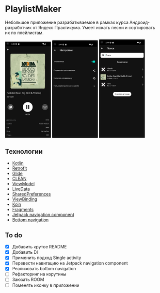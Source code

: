 # PlaylistMaker

Небольшое приложение разрабатываемое в рамках курса Андроид-разработчик от Яндекс Практикума. 
Умеет искать песни и сортировать их по плейлистам. 

<img src="https://github.com/Markamadeos/playlist-maker/blob/main/screenshots/screenshot4.png" width=30% height=30%> <img src="https://github.com/Markamadeos/playlist-maker/blob/main/screenshots/screenshot2.png" width=30% height=30%> <img src="https://github.com/Markamadeos/playlist-maker/blob/main/screenshots/screenshot3.png" width=30% height=30%>

## Технологии
- [Kotlin](https://kotlinlang.org/)
- [Retrofit](https://square.github.io/retrofit/)
- [Glide](https://github.com/bumptech/glide)
- [CLEAN](https://blog.cleancoder.com/uncle-bob/2012/08/13/the-clean-architecture.html)
- [ViewModel](https://developer.android.com/topic/libraries/architecture/viewmodel)
- [LiveData](https://developer.android.com/topic/libraries/architecture/livedata)
- [SharedPreferences](https://developer.android.com/reference/android/content/SharedPreferences)
- [ViewBinding](https://developer.android.com/topic/libraries/view-binding)
- [Koin](https://insert-koin.io/)
- [Fragments](https://developer.android.com/guide/fragments)
- [Jetpack navigation component](https://developer.android.com/guide/navigation)
- [Bottom navigation](https://m2.material.io/components/bottom-navigation/android)

## To do
- [x] Добавить крутое README
- [x] Добавить DI 
- [x] Применить подход Single activity
- [x] Перевести навигацию на Jetpack navigation component
- [x] Реализовать bottom navigation 
- [ ] Рефакторинг на корутины
- [ ] Заюзать ROOM 
- [ ] Поменять иконку в приложении
